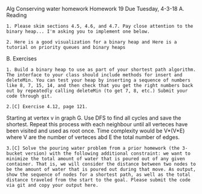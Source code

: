 Alg Conserving water homework
Homework 19   Due Tuesday, 4-3-18
A. Reading

    1. Please skim sections 4.5, 4.6, and 4.7. Pay close attention to the binary heap... I'm asking you to implement one below.

    2. Here is a good visualization for a binary heap and Here is a tutorial on priority queues and binary heaps

B. Exercises

    1. Build a binary heap to use as part of your shortest path algorithm. The interface to your class should include methods for insert and deleteMin. You can test your heap by inserting a sequence of numbers like 8, 7, 15, 14, and then check that you get the right numbers back out by repeatedly calling deleteMin (to get 7, 8, etc.) Submit your code through git. 

    2.[C] Exercise 4.12, page 121.

Starting at vertex v in graph G. Use DFS to find all cycles and save the shortest. Repeat this process with each neighbour until all verteces have been visited and used as root once. Time complexity would be V*(V*E) where V are the number of verteces abd E the total number of edges.

    3.[C] Solve the pouring water problem from a prior homework (the 3-bucket version) with the following additional constraint: we want to minimize the total amount of water that is poured out of any given container. That is, we will consider the distance between two nodes to be the amount of water that is poured out during that move. As output, show the sequence of nodes for a shortest path, as well as the total distance traveled from the start to the goal. Please submit the code via git and copy your output here.
